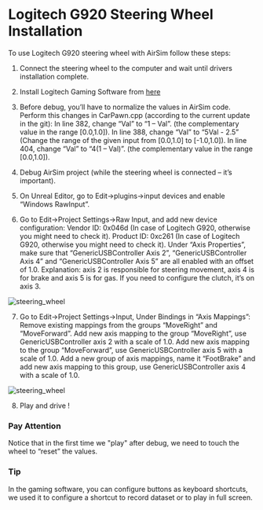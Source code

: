 # Logitech G920 Steering Wheel Installation

To use Logitech G920 steering wheel with AirSim follow these steps:

1. Connect the steering wheel to the computer and wait until drivers installation complete.

2. Install Logitech Gaming Software from [here](http://support.logitech.com/en_us/software/lgs)

3. Before debug, you’ll have to normalize the values in AirSim code. Perform this changes in CarPawn.cpp (according to the current update in the git):
  In line 382, change “Val” to “1 – Val”. (the complementary value in the range [0.0,1.0]).
  In line 388, change “Val” to “5Val - 2.5” (Change the range of the given input from [0.0,1.0] to [-1.0,1.0]).
  In line 404, change “Val” to “4(1 – Val)”. (the complementary value in the range [0.0,1.0]).

4. Debug AirSim project (while the steering wheel is connected – it’s important).

5. On Unreal Editor, go to Edit->plugins->input devices and enable “Windows RawInput”.

6. Go to Edit->Project Settings->Raw Input, and add new device configuration:
  Vendor ID: 0x046d (In case of Logitech G920, otherwise you might need to check it).
  Product ID: 0xc261 (In case of Logitech G920, otherwise you might need to check it).
  Under “Axis Properties”, make sure that “GenericUSBController Axis 2”, “GenericUSBController Axis 4” and “GenericUSBController Axis 5” are all enabled with an offset of 1.0.
  Explanation: axis 2 is responsible for steering movement, axis 4 is for brake and axis 5 is for gas. If you need to configure the clutch, it’s on axis 3.

  ![steering_wheel](images/steering_wheel_instructions_1.png)

7. Go to Edit->Project Settings->Input, Under Bindings in “Axis Mappings”:
  Remove existing mappings from the groups “MoveRight” and “MoveForward”.
  Add new axis mapping to the group “MoveRight”, use GenericUSBController axis 2 with a scale of 1.0.
  Add new axis mapping to the group “MoveForward”, use GenericUSBController axis 5 with a scale of 1.0.
  Add a new group of axis mappings, name it “FootBrake” and add new axis mapping to this group, use GenericUSBController axis 4 with a scale of 1.0.

  ![steering_wheel](images/steering_wheel_instructions_2.png)

8. Play and drive !

### Pay Attention

Notice that in the first time we "play" after debug, we need to touch the wheel to “reset” the values.

### Tip

In the gaming software, you can configure buttons as keyboard shortcuts, we used it to configure a shortcut to record dataset or to play in full screen.
